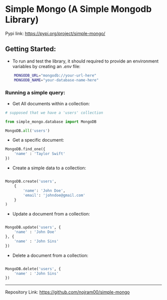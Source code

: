 # Simple Mongo (A Simple Mongodb Library)

Pypi link: <a href="https://pypi.org/project/simple-mongo/">https://pypi.org/project/simple-mongo/</a>

## Getting Started:

- To run and test the library, it should required to provide an environment variables by creating an <i>.env</i> file:

```bash
    MONGODB_URL="mongodb://your-url-here"
    MONGODB_NAME="your-database-name-here"
```

### Running a simple query:

- Get All documents within a collection:

```python
# supposed that we have a 'users' collection

from simple_mongo.database import MongoDB

MongoDB.all('users')

```

- Get a specific document:

```python
MongoDB.find_one({
    'name' : 'Taylor Swift'
})

```

- Create a simple data to a collection:

```python

MongoDB.create('users',
    {
        'name': 'John Doe', 
        'email': 'johndoe@gmail.com'
    }
)
```

- Update a document from a collection:

```python

MongoDB.update('users', {
    'name' : 'John Doe'
}, {
    'name' : 'John Sins'
})

```

- Delete a document from a collection:

```python

MongoDB.delete('users', {
    'name' : 'John Sins'
})

```

<hr/>

Repository Link: <a href="https://github.com/nojram00/simple-mongo">https://github.com/nojram00/simple-mongo</a>
